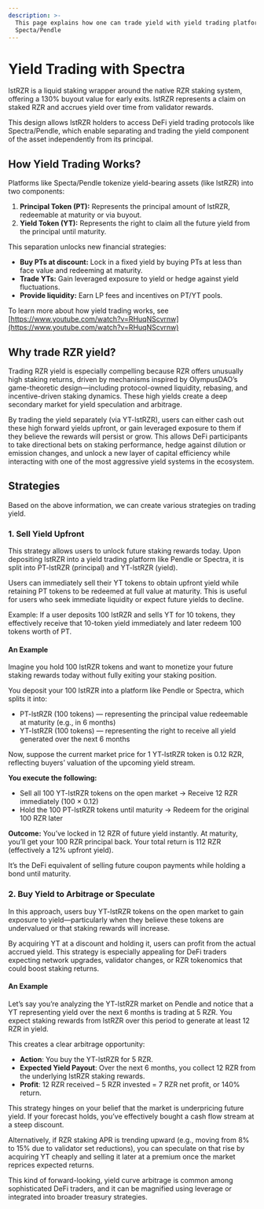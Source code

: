 ```yaml
---
description: >-
  This page explains how one can trade yield with yield trading platforms like
  Specta/Pendle
---
```


# Yield Trading with Spectra

lstRZR is a liquid staking wrapper around the native RZR staking system, offering a 130% buyout value for early exits. lstRZR represents a claim on staked RZR and accrues yield over time from validator rewards.&#x20;

This design allows lstRZR holders to access DeFi yield trading protocols like Spectra/Pendle, which enable separating and trading the yield component of the asset independently from its principal.

## How Yield Trading Works?

Platforms like Specta/Pendle tokenize yield-bearing assets (like lstRZR) into two components:

1. **Principal Token (PT):** Represents the principal amount of lstRZR, redeemable at maturity or via buyout.
2. **Yield Token (YT):** Represents the right to claim all the future yield from the principal until maturity.

This separation unlocks new financial strategies:

* **Buy PTs at discount:** Lock in a fixed yield by buying PTs at less than face value and redeeming at maturity.
* **Trade YTs:** Gain leveraged exposure to yield or hedge against yield fluctuations.
* **Provide liquidity:** Earn LP fees and incentives on PT/YT pools.

To learn more about how yield trading works, see [https://www.youtube.com/watch?v=RHuqNScvrnw](https://www.youtube.com/watch?v=RHuqNScvrnw)

## Why trade RZR yield?

Trading RZR yield is especially compelling because RZR offers unusually high staking returns, driven by mechanisms inspired by OlympusDAO’s game-theoretic design—including protocol-owned liquidity, rebasing, and incentive-driven staking dynamics. These high yields create a deep secondary market for yield speculation and arbitrage.&#x20;

By trading the yield separately (via YT-lstRZR), users can either cash out these high forward yields upfront, or gain leveraged exposure to them if they believe the rewards will persist or grow. This allows DeFi participants to take directional bets on staking performance, hedge against dilution or emission changes, and unlock a new layer of capital efficiency while interacting with one of the most aggressive yield systems in the ecosystem.

## Strategies

Based on the above information, we can create various strategies on trading yield.

### 1. Sell Yield Upfront

This strategy allows users to unlock future staking rewards today. Upon depositing lstRZR into a yield trading platform like Pendle or Spectra, it is split into PT-lstRZR (principal) and YT-lstRZR (yield).&#x20;

Users can immediately sell their YT tokens to obtain upfront yield while retaining PT tokens to be redeemed at full value at maturity. This is useful for users who seek immediate liquidity or expect future yields to decline.

Example: If a user deposits 100 lstRZR and sells YT for 10 tokens, they effectively receive that 10-token yield immediately and later redeem 100 tokens worth of PT.

#### An Example

Imagine you hold 100 lstRZR tokens and want to monetize your future staking rewards today without fully exiting your staking position.

You deposit your 100 lstRZR into a platform like Pendle or Spectra, which splits it into:

* PT-lstRZR (100 tokens) — representing the principal value redeemable at maturity (e.g., in 6 months)
* YT-lstRZR (100 tokens) — representing the right to receive all yield generated over the next 6 months

Now, suppose the current market price for 1 YT-lstRZR token is 0.12 RZR, reflecting buyers’ valuation of the upcoming yield stream.

**You execute the following:**

* Sell all 100 YT-lstRZR tokens on the open market → Receive 12 RZR immediately (100 × 0.12)
* Hold the 100 PT-lstRZR tokens until maturity → Redeem for the original 100 RZR later

**Outcome:** You’ve locked in 12 RZR of future yield instantly. At maturity, you’ll get your 100 RZR principal back. Your total return is 112 RZR (effectively a 12% upfront yield).

It’s the DeFi equivalent of selling future coupon payments while holding a bond until maturity.

### 2. Buy Yield to Arbitrage or Speculate

In this approach, users buy YT-lstRZR tokens on the open market to gain exposure to yield—particularly when they believe these tokens are undervalued or that staking rewards will increase.&#x20;

By acquiring YT at a discount and holding it, users can profit from the actual accrued yield. This strategy is especially appealing for DeFi traders expecting network upgrades, validator changes, or RZR tokenomics that could boost staking returns.&#x20;

#### An Example

Let’s say you’re analyzing the YT-lstRZR market on Pendle and notice that a YT representing yield over the next 6 months is trading at 5 RZR. You expect staking rewards from lstRZR over this period to generate at least 12 RZR in yield.

This creates a clear arbitrage opportunity:

* **Action**: You buy the YT-lstRZR for 5 RZR.
* **Expected Yield Payout**: Over the next 6 months, you collect 12 RZR from the underlying lstRZR staking rewards.
* **Profit**: 12 RZR received – 5 RZR invested = 7 RZR net profit, or 140% return.

This strategy hinges on your belief that the market is underpricing future yield. If your forecast holds, you’ve effectively bought a cash flow stream at a steep discount.

Alternatively, if RZR staking APR is trending upward (e.g., moving from 8% to 15% due to validator set reductions), you can speculate on that rise by acquiring YT cheaply and selling it later at a premium once the market reprices expected returns.

This kind of forward-looking, yield curve arbitrage is common among sophisticated DeFi traders, and it can be magnified using leverage or integrated into broader treasury strategies.

